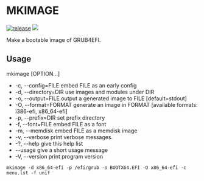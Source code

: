 # MKIMAGE

[![release](https://github.com/grub4dos/mkimage/actions/workflows/build.yml/badge.svg)](https://github.com/grub4dos/mkimage/actions/workflows/build.yml) ![](https://img.shields.io/github/license/grub4dos/mkimage)

Make a bootable image of GRUB4EFI.

## Usage

mkimage [OPTION...]

- -c, --config=FILE      embed FILE as an early config 
- -d, --directory=DIR     use images and modules under DIR 
- -o, --output=FILE      output a generated image to FILE [default=stdout] 
- -O, --format=FORMAT     generate an image in FORMAT [available formats: i386-efi, x86_64-efi]
- -p, --prefix=DIR      set prefix directory 
- -f, --font=FILE      embed FILE as a font
- -m, --memdisk      embed FILE as a memdisk image
- -v, --verbose        print verbose messages. 
- -?, --help         give this help list 
- --usage         give a short usage message 
- -V, --version        print program version

```
mkimage -d x86_64-efi -p /efi/grub -o BOOTX64.EFI -O x86_64-efi -c menu.lst -f unif
```

